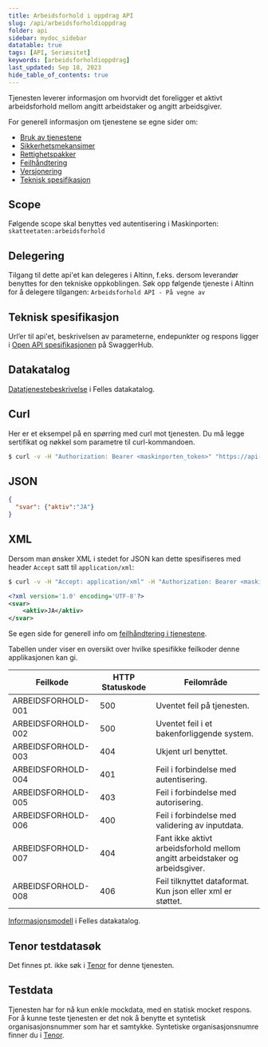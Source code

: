 ```yaml
---
title: Arbeidsforhold i oppdrag API
slug: /api/arbeidsforholdioppdrag
folder: api
sidebar: mydoc_sidebar
datatable: true
tags: [API, Seriøsitet]
keywords: [arbeidsforholdioppdrag]
last_updated: Sep 18, 2023
hide_table_of_contents: true
---
```

<summary> Tjenesten leverer informasjon om hvorvidt det foreligger et aktivt arbeidsforhold mellom angitt arbeidstaker og angitt arbeidsgiver.</summary>

<Tabs underline={true}>
<TabItem headerText="Om tjenesten" itemKey="itemKey-1" default>

For generell informasjon om tjenestene se egne sider om:
* [Bruk av tjenestene](../om/bruk.md)
* [Sikkerhetsmekansimer](../om/sikkerhet.md)
* [Rettighetspakker](../om/rettighetspakker.md) 
* [Feilhåndtering](../om/feil.md)
* [Versjonering](../om/versjoner.md)
* [Teknisk spesifikasjon](../om/tekniskspesifikasjon.md)

## Scope
Følgende scope skal benyttes ved autentisering i Maskinporten: `skatteetaten:arbeidsforhold`

## Delegering
Tilgang til dette api'et kan delegeres i Altinn, f.eks. dersom leverandør benyttes for den tekniske oppkoblingen. Søk opp følgende tjeneste i Altinn for å delegere tilgangen: `Arbeidsforhold API - På vegne av`

## Teknisk spesifikasjon
Url’er til api'et, beskrivelsen av parameterne, endepunkter og respons ligger i [Open API spesifikasjonen](https://app.swaggerhub.com/apis/Skatteetaten_Deling/arbeidsforholdioppdrag-api) på SwaggerHub. 

## Datakatalog
[Datatjenestebeskrivelse](https://data.norge.no/dataservices/1012bfb1-c17b-3f1b-a03a-74ccc7543a05) i Felles datakatalog.

</TabItem>
<TabItem headerText="Eksempler" itemKey="itemKey-2">

## Curl
Her er et eksempel på en spørring med curl mot tjenesten. Du må legge sertifikat og nøkkel som parametre til curl-kommandoen.

```bash
$ curl -v -H "Authorization: Bearer <maskinporten_token>" "https://api-test.sits.no/api/arbeidsforhold/v1/arbeidsgiver/877353192/arbeidstaker/09099617966/aktiv"'
```

## JSON

```json
{
  "svar": {"aktiv":"JA"}
}
```

## XML

Dersom man ønsker XML i stedet for JSON kan dette spesifiseres med header `Accept` satt til `application/xml`:

```bash
$ curl -v -H "Accept: application/xml" -H "Authorization: Bearer <maskinporten_token>" "https://api-test.sits.no/api/arbeidsforhold/v1/arbeidsgiver/877353192/arbeidstaker/09099617966/aktiv"
```

```xml
<?xml version='1.0' encoding='UTF-8'?>
<svar>
    <aktiv>JA</aktiv>
</svar>
```
  
</TabItem>
<TabItem headerText="Feilkoder" itemKey="itemKey-3">

Se egen side for generell info om [feilhåndtering i tjenestene](../om/feil.md).

Tabellen under viser en oversikt over hvilke spesifikke feilkoder denne applikasjonen kan gi.
  
| Feilkode           | HTTP Statuskode | Feilområde                                                                  |
|--------------------|-----------------|-----------------------------------------------------------------------------|
| ARBEIDSFORHOLD-001 | 500             | Uventet feil på tjenesten.                                                  |
| ARBEIDSFORHOLD-002 | 500             | Uventet feil i et bakenforliggende system.                                  |
| ARBEIDSFORHOLD-003 | 404             | Ukjent url benyttet.                                                        |
| ARBEIDSFORHOLD-004 | 401             | Feil i forbindelse med autentisering.                                       |
| ARBEIDSFORHOLD-005 | 403             | Feil i forbindelse med autorisering.                                        |
| ARBEIDSFORHOLD-006 | 400             | Feil i forbindelse med validering av inputdata.                             |
| ARBEIDSFORHOLD-007 | 404             | Fant ikke aktivt arbeidsforhold mellom angitt arbeidstaker og arbeidsgiver. |
| ARBEIDSFORHOLD-008 | 406             | Feil tilknyttet dataformat. Kun json eller xml er støttet.                  |  
  
</TabItem>
<TabItem headerText="Informasjonsmodell" itemKey="itemKey-4">

[Informasjonsmodell](https://data.norge.no/informationmodels/7a2c6a3b-d323-3885-8261-a090eaf0e2c7) i Felles datakatalog.
 
</TabItem>
<TabItem headerText="Test" itemKey="itemKey-5">

## Tenor testdatasøk
Det finnes pt. ikke søk i [Tenor](../test/tenor.md) for denne tjenesten.

## Testdata
Tjenesten har for nå kun enkle mockdata, med en statisk mocket respons. For å kunne teste tjenesten er det nok å benytte et syntetisk organisasjonsnummer som har et samtykke. Syntetiske organisasjonsnumre finner du i [Tenor](../test/tenor.md).
 
</TabItem>
</Tabs>
